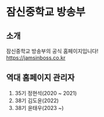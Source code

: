 # 잠신중학교 방송부

## 소개
잠신중학교 방송부의 공식 홈페이지입니다!<br>
https://jamsinboss.co.kr

## 역대 홈페이지 관리자
1. 35기 정현석(2020 ~ 2021)
2. 38기 김도윤(2022)
3. 38기 윤태우(2023 ~)
